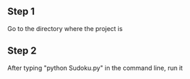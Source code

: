 ## Step 1 
Go to the directory where the project is

## Step 2
After typing "python Sudoku.py" in the command line, run it
